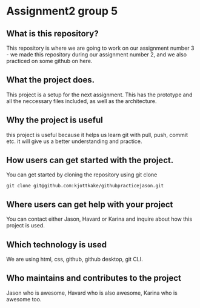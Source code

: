 # Assignment2 group 5

## What is this repository? 
This repository is where we are going to work on our assignment number 3 - we made this repository during our assignment number 2,
and we also practiced on some github on here.

## What the project does. 
This project is a setup for the next assignment. This has the prototype and all the neccessary files included, as well as the architecture. 

## Why the project is useful
this project is useful because it helps us learn git with pull, push, commit etc. it will give us a better understanding and practice.
## How users can get started with the project.
You can get started by cloning the repository using git clone
```
git clone git@github.com:kjottkake/githubpracticejason.git
```


## Where users can get help with your project
You can contact either Jason, Havard or Karina and inquire about how this project is used.

## Which technology is used
We are using html, css, github, github desktop, git CLI.

## Who maintains and contributes to the project
Jason who is awesome, Havard who is also awesome, Karina who is awesome too.